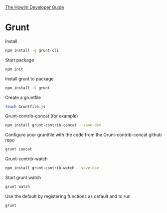 


[The Howlin Developer Guide](../home.md)



# Grunt


Install
```bash
npm install -g grunt-cli
```

Start package
```bash
npm init
```

Install grunt to package
```bash
npm install -S grunt
```

Create a gruntfile
```bash
touch Gruntfile.js
```

Grunt-contrib-concat (for example)
```bash
npm install grunt-contrib-concat --save-dev
```

Configure your gruntfile with the code from the Grunt-contrib-concat github repo
```bash
grunt concat
```

Grunt-contrib-watch
```bash
npm install grunt-contrib-watch --save-dev
```

Start grunt watch
```bash
grunt watch
```

Use the default by registering functions as default and to run
```bash
grunt 
```
